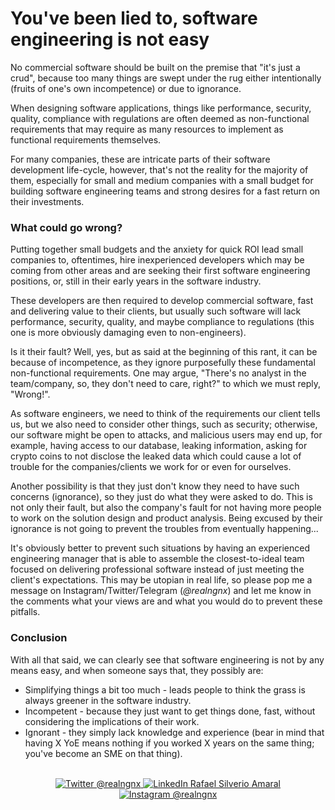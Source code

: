# You've been lied to, software engineering is not easy

No commercial software should be built on the premise
that "it's just a crud", because too many things are swept
under the rug either intentionally (fruits of one's own
incompetence) or due to ignorance.

When designing software applications, things like performance,
security, quality, compliance with regulations are often deemed
as non-functional requirements that may require as many resources
to implement as functional requirements themselves.

For many companies, these are intricate parts of their software
development life-cycle, however, that's not the reality for
the majority of them, especially for small and medium companies
with a small budget for building software engineering teams and
strong desires for a fast return on their investments.

### What could go wrong?
Putting together small budgets and the anxiety for quick ROI
lead small companies to, oftentimes, hire inexperienced developers which
may be coming from other areas and are seeking their first software
engineering positions, or, still in their early years in the software
industry.

These developers are then required to develop commercial software,
fast and delivering value to their clients, but usually such software will
lack performance, security, quality, and maybe compliance to
regulations (this one is more obviously damaging even to non-engineers).

Is it their fault? Well, yes, but as said at the beginning of this rant,
it can be because of incompetence, as they ignore purposefully these fundamental
non-functional requirements. One may argue, "There's no analyst in the team/company,
so, they don't need to care, right?" to which we must reply, "Wrong!".

As software engineers, we need to think of the requirements our client tells us,
but we also need to consider other things, such as security; otherwise, our
software might be open to attacks, and malicious users may end up, for example,
having access to our database, leaking information, asking for crypto coins to not
disclose the leaked data which could cause a lot of trouble for the companies/clients
we work for or even for ourselves.

Another possibility is that they just don't know they need to have such concerns
(ignorance), so they just do what they were asked to do. This is not only their
fault, but also the company's fault for not having more people to work on the solution
design and product analysis. Being excused by their ignorance is not going to prevent
the troubles from eventually happening...

It's obviously better to prevent such situations by having an experienced engineering
manager that is able to assemble the closest-to-ideal team focused on delivering
professional software instead of just meeting the client's expectations.
This may be utopian in real life, so please pop me a message on Instagram/Twitter/Telegram (*@realngnx*)
and let me know in the comments what your views are and what you would do to prevent these pitfalls.

### Conclusion
With all that said, we can clearly see that software engineering is not by any means easy, and when someone says that, they possibly are:
- Simplifying things a bit too much - leads people to think the grass is always greener in the software industry.
- Incompetent - because they just want to get things done, fast, without considering the implications of their work.
- Ignorant - they simply lack knowledge and experience (bear in mind that having X YoE means nothing if you worked X years on the same thing; you've become an SME on that thing).

<br>
<div style="text-align: center;">

<a href="https://www.x.com/realngnx" target="_blank">
    <img src="https://img.shields.io/badge/-realngnx-000000?style=for-the-badge&logo=x&logoColor=white&labelColor=black" alt="Twitter @realngnx">
</a>
<a href="https://www.linkedin.com/in/rafaelsilverioamaral" target="_blank">
    <img src="https://img.shields.io/badge/-Rafael%20S%20Amaral-0077B5?style=for-the-badge&logo=linkedin&logoColor=white" alt="LinkedIn Rafael Silverio Amaral">
</a>
<a href="https://www.instagram.com/realngnx" target="_blank">
    <img src="https://img.shields.io/badge/-realngnx-E4405F?style=for-the-badge&logo=instagram&logoColor=white" alt="Instagram @realngnx">
</a>

</div>
